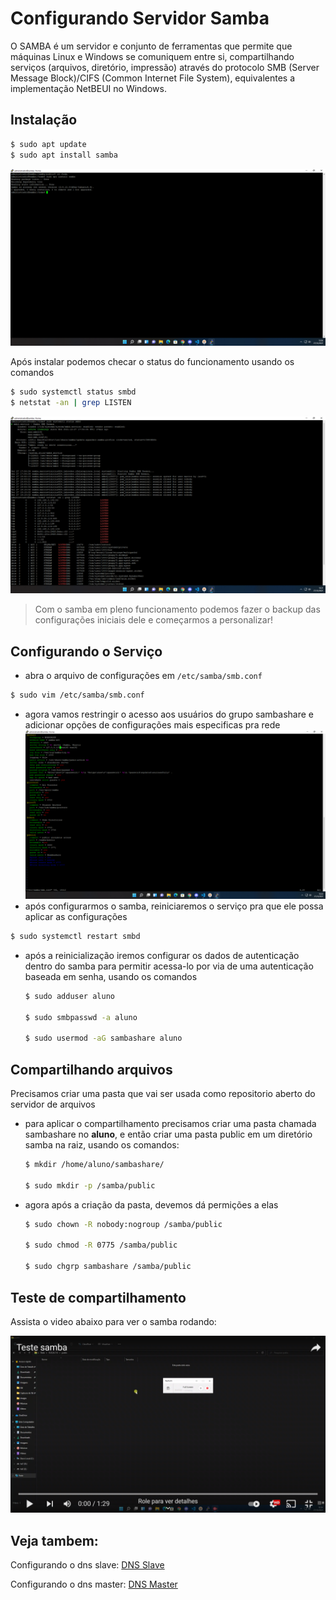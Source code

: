 # Configurando Servidor Samba

O SAMBA é um servidor e conjunto de ferramentas que permite que máquinas Linux e Windows se comuniquem entre si, compartilhando serviços (arquivos, diretório, impressão) através do protocolo SMB (Server Message Block)/CIFS (Common Internet File System), equivalentes a implementação NetBEUI no Windows.

## Instalação
```sh
$ sudo apt update
$ sudo apt install samba
```
![samba](images/samba/1.png)

Após instalar podemos checar o status do funcionamento usando os comandos
```sh
$ sudo systemctl status smbd
$ netstat -an | grep LISTEN
```
![status](images/samba/2.png)

> Com o samba em pleno funcionamento podemos fazer o backup das configurações iniciais dele e começarmos a personalizar!

## Configurando o Serviço
* abra o arquivo de configurações em `/etc/samba/smb.conf`
```sh
$ sudo vim /etc/samba/smb.conf
```
* agora vamos restringir o acesso aos usuários do grupo sambashare e adicionar opções de configurações mais especificas pra rede
![smb1](images/samba/3.png)
* após configurarmos o samba, reiniciaremos o serviço pra que ele possa aplicar as configurações
```sh
$ sudo systemctl restart smbd
```
* após a reinicialização iremos configurar os dados de autenticação dentro do samba para permitir acessa-lo por via de uma autenticação baseada em senha, usando os comandos
    ```sh
    $ sudo adduser aluno

    $ sudo smbpasswd -a aluno

    $ sudo usermod -aG sambashare aluno
    ```
## Compartilhando arquivos
Precisamos criar uma pasta que vai ser usada como repositorio aberto do servidor de arquivos

* para aplicar o compartilhamento precisamos criar uma pasta chamada sambashare no **aluno**, e então criar uma pasta public em um diretório samba na raiz, usando os comandos:
    ```sh
    $ mkdir /home/aluno/sambashare/

    $ sudo mkdir -p /samba/public
    ```
* agora após a criação da pasta, devemos dá permições a elas
    ```sh
    $ sudo chown -R nobody:nogroup /samba/public

    $ sudo chmod -R 0775 /samba/public

    $ sudo chgrp sambashare /samba/public
    ```

## Teste de compartilhamento
Assista o video abaixo para ver o samba rodando:

[![Teste Samba](images/samba/4.png)](https://www.youtube.com/watch?v=RHCmBywV_Mg&ab_channel=MarcosVas)


## Veja tambem:
Configurando o dns slave: [DNS Slave](DNS.md)

Configurando o dns master: [DNS Master](BIND9.md)

